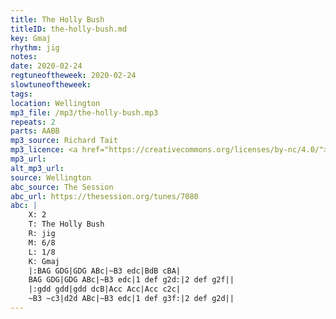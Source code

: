 ```yaml
---
title: The Holly Bush
titleID: the-holly-bush.md
key: Gmaj
rhythm: jig
notes:
date: 2020-02-24
regtuneoftheweek: 2020-02-24
slowtuneoftheweek:
tags:
location: Wellington
mp3_file: /mp3/the-holly-bush.mp3
repeats: 2
parts: AABB
mp3_source: Richard Tait
mp3_licence: <a href="https://creativecommons.org/licenses/by-nc/4.0/">CC-BY-NC-4.0</a>
mp3_url:
alt_mp3_url:
source: Wellington
abc_source: The Session
abc_url: https://thesession.org/tunes/7080
abc: |
    X: 2
    T: The Holly Bush
    R: jig
    M: 6/8
    L: 1/8
    K: Gmaj
    |:BAG GDG|GDG ABc|~B3 edc|BdB cBA|
    BAG GDG|GDG ABc|~B3 edc|1 def g2d:|2 def g2f||
    |:gdd gdd|gdd dcB|Acc Acc|Acc c2c|
    ~B3 ~c3|d2d ABc|~B3 edc|1 def g3f:|2 def g2d||
---
```

